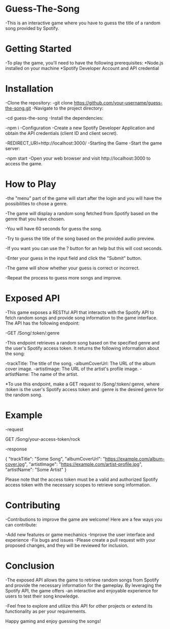 # Guess-The-Song
-This is an interactive game where you have to guess the title of a random song provided by Spotify.

# Getting Started
-To play the game, you'll need to have the following prerequisites:
  *Node.js installed on your machine
  *Spotify Developer Account and API credential
  
  # Installation
-Clone the repository:
-git clone https://github.com/your-username/guess-the-song.git
-Navigate to the project directory:

-cd guess-the-song
-Install the dependencies:

-npm i
-Configuration
-Create a new Spotify Developer Application and obtain the API credentials (client ID and client secret).

-REDIRECT_URI=http://localhost:3000/
-Starting the Game
-Start the game server:

-npm start
-Open your web browser and visit http://localhost:3000 to access the game.

# How to Play

-the "menu" part of the game will start after the login and you will have the possibilities to chose a genre.

-The game will display a random song fetched from Spotify based on the genre that you have chosen.

-You will have 60 seconds for guess the song.

-Try to guess the title of the song based on the provided audio preview.

-If you want you can use the ? button for an help but this will cost seconds.

-Enter your guess in the input field and click the "Submit" button.

-The game will show whether your guess is correct or incorrect.

-Repeat the process to guess more songs and improve.


# Exposed API
-This game exposes a RESTful API that interacts with the Spotify API to fetch random songs and provide song information to the game interface. The API has the following endpoint:

-GET /Song/:token/:genre

-This endpoint retrieves a random song based on the specified genre and the user's Spotify access token. It returns the following information about the song:

-trackTitle: The title of the song.
-albumCoverUrl: The URL of the album cover image.
-artistImage: The URL of the artist's profile image.
-artistName: The name of the artist.


*To use this endpoint, make a GET request to /Song/:token/:genre, where :token is the user's Spotify access token and :genre is the desired genre for the random song.

# Example
-request
   
   GET /Song/your-access-token/rock

-response 

 {
  "trackTitle": "Some Song",
  "albumCoverUrl": "https://example.com/album-cover.jpg",
  "artistImage": "https://example.com/artist-profile.jpg",
  "artistName": "Some Artist"
}

Please note that the access token must be a valid and authorized Spotify access token with the necessary scopes to retrieve song information.

# Contributing

-Contributions to improve the game are welcome! Here are a few ways you can contribute:

-Add new features or game mechanics
-Improve the user interface and experience
-Fix bugs and issues
-Please create a pull request with your proposed changes, and they will be reviewed for inclusion.

# Conclusion

-The exposed API allows the game to retrieve random songs from Spotify and provide the necessary information for the gameplay. By leveraging the Spotify API, the game offers -an interactive and enjoyable experience for users to test their song knowledge.

-Feel free to explore and utilize this API for other projects or extend its functionality as per your requirements.

Happy gaming and enjoy guessing the songs!


